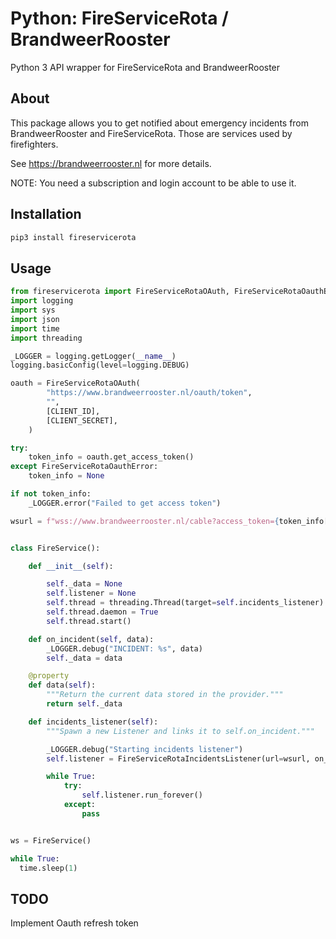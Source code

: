 # Python: FireServiceRota / BrandweerRooster

Python 3 API wrapper for FireServiceRota and BrandweerRooster

## About

This package allows you to get notified about emergency incidents from BrandweerRooster and FireServiceRota.
Those are services used by firefighters.

See https://brandweerrooster.nl for more details.

NOTE: You need a subscription and login account to be able to use it.

## Installation

```bash
pip3 install fireservicerota
```

## Usage

```python
from fireservicerota import FireServiceRotaOAuth, FireServiceRotaOauthError, FireServiceRotaIncidentsListener
import logging
import sys
import json
import time
import threading

_LOGGER = logging.getLogger(__name__)
logging.basicConfig(level=logging.DEBUG)

oauth = FireServiceRotaOAuth(
        "https://www.brandweerrooster.nl/oauth/token",
        "",
        [CLIENT_ID],
        [CLIENT_SECRET],
    )

try:
    token_info = oauth.get_access_token()
except FireServiceRotaOauthError:
    token_info = None

if not token_info:
    _LOGGER.error("Failed to get access token")

wsurl = f"wss://www.brandweerrooster.nl/cable?access_token={token_info['access_token']}"


class FireService():

    def __init__(self):

        self._data = None
        self.listener = None
        self.thread = threading.Thread(target=self.incidents_listener)
        self.thread.daemon = True
        self.thread.start()

    def on_incident(self, data):
        _LOGGER.debug("INCIDENT: %s", data)
        self._data = data

    @property
    def data(self):
        """Return the current data stored in the provider."""
        return self._data

    def incidents_listener(self):
        """Spawn a new Listener and links it to self.on_incident."""

        _LOGGER.debug("Starting incidents listener")
        self.listener = FireServiceRotaIncidentsListener(url=wsurl, on_incident=self.on_incident)

        while True:
            try:
                self.listener.run_forever()
            except:
                pass


ws = FireService()

while True:
  time.sleep(1)
```

## TODO

Implement Oauth refresh token
